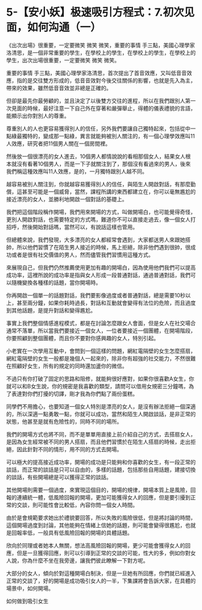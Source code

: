 # 5-【安小妖】极速吸引方程式：7.初次见面，如何沟通（一）

《出次出場》很重要，一定要微笑 微笑 微笑，重要的事情 手三點，美國心理學家洛清思，是一個非常重要的學生，在學校上的學生，在學校上的學生，在學校上的學生，出次出場很重要，一定要微笑 微笑 微笑。

重要的事情 手三點，美國心理學家洛清思，首次提出了首音效應，又叫低音音效應，指的是交往雙方形成的，低音音效對今後交往關係的影響，也就是先入為主，帶來的效果，雖然低音音效並非總是正確的。

但卻是最先你最勞顧的，並且決定了以後雙方交往的進程，所以在我們跟別人第一次見面的時候，最好注意一下自己外在穿著和嚴彈舉止，得體的儀表禮貌的言語，能顯示出你對別人的尊重。

尊重別人的人也更容易獲得別人的信任，另外我們要讓自己獨特起來，包括從中一點綠最獨特的，變成那一點綠，異言就能夠被別人關注的，有一個心理學效應叫11人效應，研究者把11個男人關在一個房間裡。

然後放一個很漂亮的女人進去，10個男人都情說說的看相那個女人，結果女人根本就沒有看著10個男人，而是一下子就關注到了，那個沒有看過來的男人，後來我們稱這種效應叫11人效應，是的，一月獨特跟別人越不同。

越容易被別人關注到，你就越容易獲得別人的信任，與陌生人開啟對話，有那麼勤償，這甚至可能是一個威脅，當然，課程所講的東西都建立在，你可以毫無尷尬的接近漂亮的女人，並勝利地開啟一個對話的基礎上。

我們把這個階段稱作開場，我們用來開場的方式，叫做開場白，也可能覺得奇怪，更別人開啟對話，也需要特定的方式嗎，難道你不可以直接走過去，像一個女人打招呼，然後開始對話嗎，當然可以，有說話這樣也管用。

但總體來說，我們發現，大多漂亮的女人都經常會遇到，大家都送男人來跟她搭帥，所以他們習慣了在陌生男人接近的時候，馬上拒絕，除非他們遇到很帥，很成功或者是很有社交價值的男人，然而儘管我們習慣用這種方式。

來展現自己，但我們仍然推薦使用更加有趣的開場白，因為使用他們我們可以提高成功率，這裡所說的成功率是指與女人形成一段普通對話，通過普通對話，我們可以隨機變換各種樣的話題，當你開場時。

你再開啟一個單一的話題對話，我們要影像過度或者普通對話，總是需要10秒以上，甚至兩分鐘，如果你耗時過長，對話和互動就會變得有法位的危險，而且過度到其他話題，是提升對話和變得尷尬。

事實上我們整個情感進程模式，都是在討論怎麼跟女人會面，但是女人在社交場合通常不落單，所以當我們要接近一個女人，一位者要接近一個團體，在開場階段，你要照顧到整個團體，而且你不要對你感興趣的女人，特別引起。

小老實在一次學用互動中，會問到一個這樣的問題，網紅電隔壁的女生怎麼搭扇，網紅電隔壁的女生一般都是幾個人一起來的，除非你有超強的社交能力，不然很難在照顧好女生，所有的規定的同時還加盪你的微信。

不過只有你打破了固定的思路和阻修，就能夠很好應對，如果你很喜歡A女生，你就可以和B女生說，你的規密是我喜歡的類型，請問可以借用女規密三分鐘嗎，為了表達對你們打擾的切譯，剛才我為你們點了兩份蛋糕。

同學們不用擔心，也要知道一個女人特別是漂亮的女人，是沒有辦法拒絕一個深適的，所以深適一點勇敢一點，你就可以成功，當然和陌生人開啟談話，是非正常的狀態，他甚至是就有危險性的，同時不同的場所。

我們的開場方式也將不同，而不是單單用直接上前介紹自己的方式，去搭扇女人，是因為女生經常被不同的男人搭扇，而且他們習慣於在陌生人搭扇的時候，走出拒絕，因此針對不同的情形，用不同的方式去開場。

可以極大的提高接近成功率，開場的成功是只能夠和你喜歡的女生，有一段正常的談話，而正常的談話是只可以自由的，多樣的話題，包括那些自用話題，建接切換的談話，有些開場總是可以獲得正常的談話。

其他開場則需要一個過度，來實現這個目的，開場的規律，開場本質上是風險，回報的連續統一體，低風險回報的開場，更加可能獲得女人的回應，但是要引擾到正常的交談，則可能性會比較低，內容你問一個女人時間。

由於是會規範要求她出於禮貌要回答，所以失敗的風險很低，但是將討論的時間，這個開場過度到討論，其他能夠在情緒上信她的話題，則可能會變得很尷尬，也就是回報率低，一般具有低風險回報的開場的具體話題。

欣向於同理或者她本人無關，想法高風險回報的開場，更少可能會獲得女人的回應，但是一旦獲得回應，則可以引導到正常的交談的可能，性大的多，例如你對女人說，你為什麼不坐在我旁邊，讓我們彼此瞭解一下對方呢。

大部分的女人，傾向於對這種開場白制決，但是一旦她有所回應，你們就已經進入正常的交談了，好的開場是成功吸引女人的一半，下集課將會告訴大家，在具體的場景中，如何開場。

如何做到吸引女生
